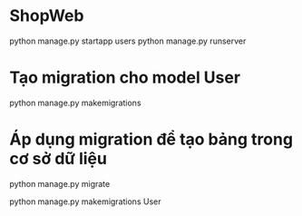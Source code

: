 # ShopWeb
python manage.py startapp users
python manage.py runserver
# Tạo migration cho model User
python manage.py makemigrations

# Áp dụng migration để tạo bảng trong cơ sở dữ liệu
python manage.py migrate


python manage.py makemigrations User
